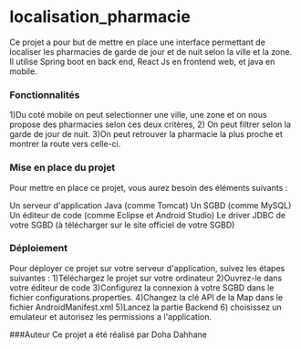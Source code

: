 # localisation_pharmacie
Ce projet a pour but de mettre en place une interface permettant de localiser les pharmacies de garde de jour et de nuit selon la ville et la zone.
Il utilise Spring boot en back end, React Js en frontend web, et java en mobile.

### Fonctionnalités
1)Du coté mobile on peut selectionner une ville, une zone et on nous propose des pharmacies selon ces deux critères, 
2) On peut filtrer selon la garde de jour de nuit.
3)On peut retrouver la pharmacie la plus proche et montrer la route vers celle-ci.

### Mise en place du projet
Pour mettre en place ce projet, vous aurez besoin des éléments suivants :

Un serveur d'application Java (comme Tomcat)
Un SGBD (comme MySQL)
Un éditeur de code (comme Eclipse et Android Studio)
Le driver JDBC de votre SGBD (à télécharger sur le site officiel de votre SGBD)
### Déploiement
Pour déployer ce projet sur votre serveur d'application, suivez les étapes suivantes :
1)Téléchargez le projet sur votre ordinateur
2)Ouvrez-le dans votre éditeur de code
3)Configurez la connexion à votre SGBD dans le fichier configurations.properties.
4)Changez la clé API de la Map dans le fichier AndroidManifest.xml
5)Lancez la partie Backend 
6) choisissez un emulateur et autorisez les permissions a l'application.


###Auteur
Ce projet a été réalisé par Doha Dahhane

